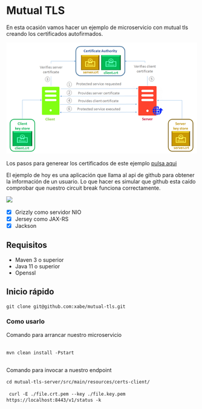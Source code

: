 # Mutual TLS 

En esta ocasión vamos hacer un ejemplo de microservicio con mutual tls creando los certificados autofirmados.
 
 ![](images/mutual_tls.png)
 
 
Los pasos para generear los certificados de este ejemplo [pulsa aqui](mutual-tls-server/src/main/resources/Readme.md)
 
 El ejemplo de hoy es una aplicación que llama al api de github para obtener la información de un usuario. Lo que hacer es simular que github esta caído comprobar que nuestro circuit break funciona correctamente.
 
  ![](images/test_toxiproxy.png)
 
 - [x] Grizzly como servidor NIO
 - [x] Jersey como JAX-RS
 - [x] Jackson
 
 ## Requisitos
 
 * Maven 3 o superior
 * Java 11 o superior
 * Openssl
 
 ## Inicio rápido
 
 ```
 git clone git@github.com:xabe/mutual-tls.git
 ```
 
### Como usarlo

Comando para arrancar nuestro microservicio

````

mvn clean install -Pstart


````

Comando para invocar a nuestro endpoint

````
cd mutual-tls-server/src/main/resources/certs-client/

 curl -E ./file.crt.pem --key ./file.key.pem https://localhost:8443/v1/status -k
````